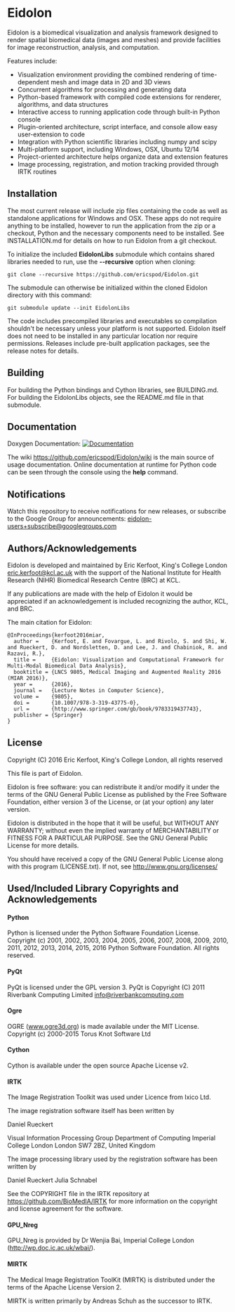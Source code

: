 # Eidolon
Eidolon is a biomedical visualization and analysis framework designed to render spatial biomedical data (images and meshes) and provide facilities for image reconstruction, analysis, and computation.

Features include:

 * Visualization environment providing the combined rendering of time-dependent mesh and image data in 2D and 3D views
 * Concurrent algorithms for processing and generating data
 * Python-based framework with compiled code extensions for renderer, algorithms, and data structures
 * Interactive access to running application code through built-in Python console
 * Plugin-oriented architecture, script interface, and console allow easy user-extension to code 
 * Integration with Python scientific libraries including numpy and scipy
 * Multi-platform support, including Windows, OSX, Ubuntu 12/14
 * Project-oriented architecture helps organize data and extension features
 * Image processing, registration, and motion tracking provided through IRTK routines

## Installation

The most current release will include zip files containing the code as well as standalone applications for Windows and OSX. 
These apps do not require anything to be installed, however to run the application from the zip or a checkout, Python and the necessary components need to be installed.
See INSTALLATION.md for details on how to run Eidolon from a git checkout. 

To initialize the included **EidolonLibs** submodule which contains shared libraries needed to run, use the **--recursive** option when cloning:

    git clone --recursive https://github.com/ericspod/Eidolon.git

The submodule can otherwise be initialized within the cloned Eidolon directory with this command:

    git submodule update --init EidolonLibs
    
The code includes precompiled libraries and executables so compilation shouldn't be necessary unless your platform is not supported. 
Eidolon itself does not need to be installed in any particular location nor require permissions.
Releases include pre-built application packages, see the release notes for details.

## Building

For building the Python bindings and Cython libraries, see BUILDING.md.
For building the EidolonLibs objects, see the README.md file in that submodule.

## Documentation

Doxygen Documentation: [![Documentation](https://codedocs.xyz/ericspod/Eidolon.svg)](https://codedocs.xyz/ericspod/Eidolon/)

The wiki https://github.com/ericspod/Eidolon/wiki is the main source of usage documentation. 
Online documentation at runtime for Python code can be seen through the console using the **help** command.

## Notifications

Watch this repository to receive notifications for new releases, or subscribe to the Google Group for announcements: eidolon-users+subscribe@googlegroups.com

## Authors/Acknowledgements

Eidolon is developed and maintained by Eric Kerfoot, King's College London <eric.kerfoot@kcl.ac.uk> with the support of the National Institute for Health Research (NIHR) Biomedical Research Centre (BRC) at KCL.

If any publications are made with the help of Eidolon it would be appreciated if an acknowledgement is included recognizing the author, KCL, and BRC.

The main citation for Eidolon:

    @InProceedings{kerfoot2016miar,
      author =    {Kerfoot, E. and Fovargue, L. and Rivolo, S. and Shi, W. and Rueckert, D. and Nordsletten, D. and Lee, J. and Chabiniok, R. and Razavi, R.},
      title =     {Eidolon: Visualization and Computational Framework for Multi-Modal Biomedical Data Analysis},
      booktitle = {LNCS 9805, Medical Imaging and Augmented Reality 2016 (MIAR 2016)},
      year =      {2016},
      journal =   {Lecture Notes in Computer Science},
      volume =    {9805},
      doi =       {10.1007/978-3-319-43775-0},
      url =       {http://www.springer.com/gb/book/9783319437743},
      publisher = {Springer}
    }

## License

Copyright (C) 2016 Eric Kerfoot, King's College London, all rights reserved

This file is part of Eidolon.

Eidolon is free software: you can redistribute it and/or modify
it under the terms of the GNU General Public License as published by
the Free Software Foundation, either version 3 of the License, or
(at your option) any later version.

Eidolon is distributed in the hope that it will be useful,
but WITHOUT ANY WARRANTY; without even the implied warranty of
MERCHANTABILITY or FITNESS FOR A PARTICULAR PURPOSE.  See the
GNU General Public License for more details.

You should have received a copy of the GNU General Public License along
with this program (LICENSE.txt).  If not, see <http://www.gnu.org/licenses/>

## Used/Included Library Copyrights and Acknowledgements

#### Python

Python is licensed under the Python Software Foundation License.
Copyright (c) 2001, 2002, 2003, 2004, 2005, 2006, 2007, 2008, 2009, 2010, 2011,
2012, 2013, 2014, 2015, 2016 Python Software Foundation.  All rights reserved.

#### PyQt
PyQt is licensed under the GPL version 3.
PyQt is Copyright (C) 2011 Riverbank Computing Limited <info@riverbankcomputing.com>
                                            
#### Ogre

OGRE (www.ogre3d.org) is made available under the MIT License.
Copyright (c) 2000-2015 Torus Knot Software Ltd

#### Cython 

Cython is available under the open source Apache License v2.

#### IRTK

The Image Registration Toolkit was used under Licence from Ixico Ltd. 

The image registration software itself has been written by

Daniel Rueckert

Visual Information Processing Group Department of Computing Imperial College London London SW7 2BZ, United Kingdom

The image processing library used by the registration software has been written by

Daniel Rueckert Julia Schnabel

See the COPYRIGHT file in the IRTK repository at https://github.com/BioMedIA/IRTK for more information on the copyright and license agreement for the software.

#### GPU_Nreg

GPU_Nreg is provided by Dr Wenjia Bai, Imperial College London (http://wp.doc.ic.ac.uk/wbai/).

#### MIRTK 

The Medical Image Registration ToolKit  (MIRTK) is distributed under the terms of the Apache License Version 2.

MIRTK is written primarily by Andreas Schuh as the successor to IRTK. 
